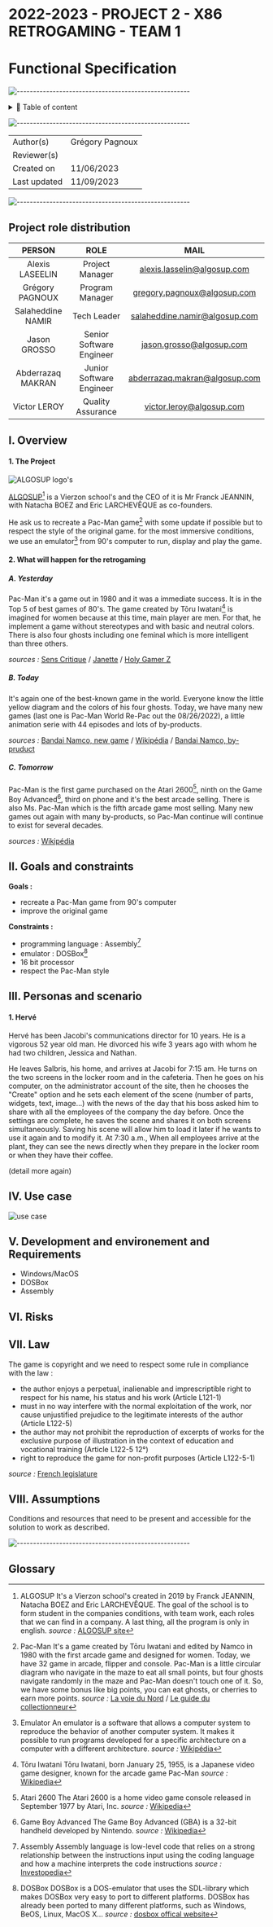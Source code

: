 # 2022-2023 - PROJECT 2 - X86 RETROGAMING - TEAM 1

# Functional Specification

![-----------------------------------------------------](https://raw.githubusercontent.com/andreasbm/readme/master/assets/lines/rainbow.png)

<details>
<summary>📖 Table of content</summary>

- [2022-2023 - PROJECT 2 - X86 RETROGAMING - TEAM 1](#2022-2023---project-2---x86-retrogaming---team-1)
- [Functional Specification](#functional-specification)
  - [Project role distribution](#project-role-distribution)
  - [I. Overview](#i-overview)
      - [1. The Project](#1-the-project)
      - [2. What will happen for the retrogaming](#2-what-will-happen-for-the-retrogaming)
        - [A. Yesterday](#a-yesterday)
        - [B. Today](#b-today)
        - [C. Tomorrow](#c-tomorrow)
  - [II. Goals and constraints](#ii-goals-and-constraints)
  - [III. Personas and scenario](#iii-personas-and-scenario)
      - [1. Hervé](#1-hervé)
  - [IV. Use case](#iv-use-case)
  - [V. Development and environement and Requirements](#v-development-and-environement-and-requirements)
  - [VI. Risks](#vi-risks)
  - [VII. Law](#vii-law)
  - [VIII. Assumptions](#viii-assumptions)
  - [Glossary](#glossary)

</details>

![-----------------------------------------------------](https://raw.githubusercontent.com/andreasbm/readme/master/assets/lines/rainbow.png)

| | |
| ----- | ----- |
| Author(s) | Grégory Pagnoux |
| Reviewer(s) |  |
| Created on | 11/06/2023 |
| Last updated | 11/09/2023 |

![-----------------------------------------------------](https://raw.githubusercontent.com/andreasbm/readme/master/assets/lines/rainbow.png)

## Project role distribution

| PERSON | ROLE | MAIL |
| :-: | :-: | :-: |
| Alexis LASEELIN | Project Manager | alexis.lasselin@algosup.com |
| Grégory PAGNOUX | Program Manager | gregory.pagnoux@algosup.com |
| Salaheddine NAMIR | Tech Leader | salaheddine.namir@algosup.com |
| Jason GROSSO | Senior Software Engineer | jason.grosso@algosup.com |
| Abderrazaq MAKRAN | Junior Software Engineer | abderrazaq.makran@algosup.com |
| Victor LEROY | Quality Assurance | victor.leroy@algosup.com |

## I. Overview

#### 1. The Project

![ALGOSUP logo's](img/logoALGOSUP.png)

[ALGOSUP](https://algosup.com)[^1] is a Vierzon school's and the CEO of it is Mr Franck JEANNIN, with Natacha BOEZ and Eric LARCHEVÊQUE as co-founders.

He ask us to recreate a Pac-Man game[^2] with some update if possible but to respect the style of the original game. for the most immersive conditions, we use an emulator[^3] from 90's computer to run, display and play the game.

#### 2. What will happen for the retrogaming

##### A. Yesterday

Pac-Man it's a game out in 1980 and it was a immediate success. It is in the Top 5 of best games of 80's.
The game created by Tōru Iwatani[^4] is imagined for women because at this time, main player are men. For that, he implement a game without stereotypes and with basic and neutral colors. There is also four ghosts including one feminal which is more intelligent than three others.

*sources :* [Sens Critique](https://www.senscritique.com/top/resultats/les_meilleurs_jeux_video_des_annees_1980/558562) / [Janette](https://janette.lu/les-jeux-video-les-plus-emblematiques-des-annees-80/) / [Holy Gamer Z](https://www.holygamerz.com/fr/meilleurs-jeux-video-des-annees-80-quelques-noms-pour-se-rafraichir-la-memoire)

##### B. Today

It's again one of the best-known game in the world. Everyone know the little yellow diagram and the colors of his four ghosts.
Today, we have many new games (last one is Pac-Man World Re-Pac out the 08/26/2022), a little animation serie with 44 episodes and lots of by-products.

*sources :* [Bandai Namco, new game](https://fr.bandainamcoent.eu/pac-man/infos/le-jeu-pac-man-world-re-pac-disponible-le-26-aout-2022) / [Wikipédia](https://en.wikipedia.org/wiki/Pac-Man_(TV_series)) / [Bandai Namco, by-pruduct](https://store.bandainamcoent.eu/fr/games/brands/pac-man/?page=1)

##### C. Tomorrow

Pac-Man is the first game purchased on the Atari 2600[^5], ninth on the Game Boy Advanced[^6], third on phone and it's the best arcade selling. There is also Ms. Pac-Man which is the fifth arcade game most selling.
Many new games out again with many by-products, so Pac-Man continue will continue to exist for several decades.

*sources :* [Wikipédia](https://fr.wikipedia.org/wiki/Liste_des_jeux_vidéo_les_plus_vendus)

## II. Goals and constraints

**Goals :**

- recreate a Pac-Man game from 90's computer
- improve the original game

**Constraints :**

- programming language : Assembly[^7]
- emulator : DOSBox[^8]
- 16 bit processor
- respect the Pac-Man style

## III. Personas and scenario

#### 1. Hervé

Hervé has been Jacobi's communications director for 10 years. He is a vigorous 52 year old man. He divorced his wife 3 years ago with whom he had two children, Jessica and Nathan.

He leaves Salbris, his home, and arrives at Jacobi for 7:15 am. He turns on the two screens in the locker room and in the cafeteria. Then he goes on his computer, on the administrator account of the site, then he chooses the "Create" option and he sets each element of the scene (number of parts, widgets, text, image...) with the news of the day that his boss asked him to share with all the employees of the company the day before. Once the settings are complete, he saves the scene and shares it on both screens simultaneously.
Saving his scene will allow him to load it later if he wants to use it again and to modify it.
At 7:30 a.m., When all employees arrive at the plant, they can see the news directly when they prepare in the locker room or when they have their coffee.

(detail more again)

## IV. Use case

![use case](img/)

## V. Development and environement and Requirements

  - Windows/MacOS
  - DOSBox
  - Assembly

## VI. Risks



## VII. Law

The game is copyright and we need to respect some rule in compliance with the law :
- the author enjoys a perpetual, inalienable and imprescriptible right to respect for his name, his status and his work (Article L121-1)
- must in no way interfere with the normal exploitation of the work, nor cause unjustified prejudice to the legitimate interests of the author (Article L122-5)
- the author may not prohibit the reproduction of excerpts of works for the exclusive purpose of illustration in the context of education and vocational training (Article L122-5 12°)
- right to reproduce the game for non-profit purposes (Article L122-5-1)

*source :* [French legislature](https://www.legifrance.gouv.fr/codes/section_lc/LEGITEXT000006069414/LEGISCTA000006146349/#:~:text=L%27auteur%20jouit%2C%20sa%20vie,soixante%2Ddix%20années%20qui%20suivent.)

## VIII. Assumptions

Conditions and resources that need to be present and accessible for the solution to work as described.

![-----------------------------------------------------](https://raw.githubusercontent.com/andreasbm/readme/master/assets/lines/rainbow.png)

##  Glossary

[^1]: ALGOSUP
It's a Vierzon school's created in 2019 by Franck JEANNIN, Natacha BOEZ and Eric LARCHEVÊQUE. The goal of the school is to form student in the companies conditions, with team work, each roles that we can find in a company. A last thing, all the program is only in english.
*source :* [ALGOSUP site](https://algosup.com)

[^2]: Pac-Man
It's a game created by Tōru Iwatani and edited by Namco in 1980 with the first arcade game and designed for women. Today, we have 32 game in arcade, flipper and console.
Pac-Man is a little circular diagram who navigate in the maze to eat all small points, but four ghosts navigate randomly in the maze and Pac-Man doesn't touch one of it. So, we have some bonus like big points, you can eat ghosts, or cherries to earn more points.
*source :* [La voie du Nord](https://www.lavoixdunord.fr/755801/article/2020-05-22/pac-man-fete-ses-40-ans-cinq-choses-que-vous-ignorez-peut-etre-sur-lui#) / [Le guide du collectionneur](https://leguideducollectionneur.fr/2017/12/22/bonus-pac-man/)

[^3]: Emulator
An emulator is a software that allows a computer system to reproduce the behavior of another computer system. It makes it possible to run programs developed for a specific architecture on a computer with a different architecture.
*source :* [Wikipédia](https://en.wikipedia.org/wiki/Emulator)

[^4]: Tōru Iwatani
Tōru Iwatani, born January 25, 1955, is a Japanese video game designer, known for the arcade game Pac-Man
*source :* [Wikipedia](https://en.wikipedia.org/wiki/Toru_Iwatani)

[^5]: Atari 2600
The Atari 2600 is a home video game console released in September 1977 by Atari, Inc.
*source :* [Wikipedia](https://en.wikipedia.org/wiki/Atari_2600)

[^6]: Game Boy Advanced
The Game Boy Advanced (GBA) is a 32-bit handheld developed by Nintendo.
*source :* [Wikipedia](https://en.wikipedia.org/wiki/Game_Boy_Advance)

[^7]: Assembly
Assembly language is low-level code that relies on a strong relationship between the instructions input using the coding language and how a machine interprets the code instructions
*source :* [Investopedia](https://www.investopedia.com/terms/a/assembly-language.asp#:~:text=Assembly%20language%20is%20low-level,recognizable%20instructions%20for%20the%20machine.)

[^8]: DOSBox
DOSBox is a DOS-emulator that uses the SDL-library which makes DOSBox very easy to port to different platforms. DOSBox has already been ported to many different platforms, such as Windows, BeOS, Linux, MacOS X...
*source :* [dosbox offical website](https://www.dosbox.com/information.php?page=0)
